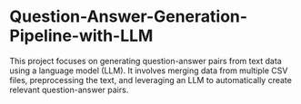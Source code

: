# Question-Answer-Generation-Pipeline-with-LLM
This project focuses on generating question-answer pairs from text data using a language model (LLM). It involves merging data from multiple CSV files, preprocessing the text, and leveraging an LLM to automatically create relevant question-answer pairs.
